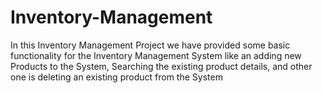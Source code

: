 # Inventory-Management
In this Inventory Management Project we have provided some basic functionality for the Inventory Management System like an adding new Products to the System, Searching the existing product details, and other one is deleting an existing product from the System
